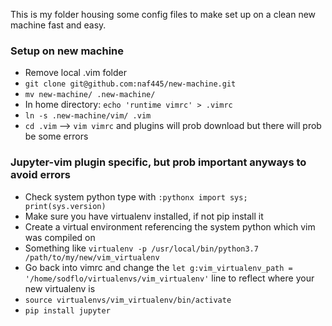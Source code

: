This is my folder housing some config files to make set up
on a clean new machine fast and easy.

### Setup on new machine
- Remove local .vim folder
- `git clone git@github.com:naf445/new-machine.git`
- `mv new-machine/ .new-machine/`
- In home directory: `echo 'runtime vimrc' > .vimrc`
- `ln -s .new-machine/vim/ .vim`
- `cd .vim` --> `vim vimrc` and plugins will prob download but there will prob be some errors

### Jupyter-vim plugin specific, but prob important anyways to avoid errors
- Check system python type with `:pythonx import sys; print(sys.version)`
- Make sure you have virtualenv installed, if not pip install it
- Create a virtual environment referencing the system python which vim was compiled on
- Something like `virtualenv -p /usr/local/bin/python3.7 /path/to/my/new/vim_virtualenv`
- Go back into vimrc and change the `let g:vim_virtualenv_path = '/home/sodflo/virtualenvs/vim_virtualenv'` line to reflect where your new virtualenv is
- `source virtualenvs/vim_virtualenv/bin/activate`
- `pip install jupyter` 
